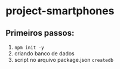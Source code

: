 # project-smartphones





## Primeiros passos:

1. `npm init -y`
2. criando banco de dados
3. script no arquivo package.json `createdb`


